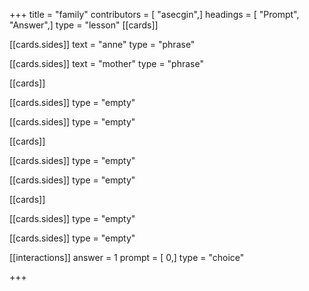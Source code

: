 +++
title = "family"
contributors = [ "asecgin",]
headings = [ "Prompt", "Answer",]
type = "lesson"
[[cards]]

[[cards.sides]]
text = "anne"
type = "phrase"

[[cards.sides]]
text = "mother"
type = "phrase"

[[cards]]

[[cards.sides]]
type = "empty"

[[cards.sides]]
type = "empty"

[[cards]]

[[cards.sides]]
type = "empty"

[[cards.sides]]
type = "empty"

[[cards]]

[[cards.sides]]
type = "empty"

[[cards.sides]]
type = "empty"

[[interactions]]
answer = 1
prompt = [ 0,]
type = "choice"

+++
